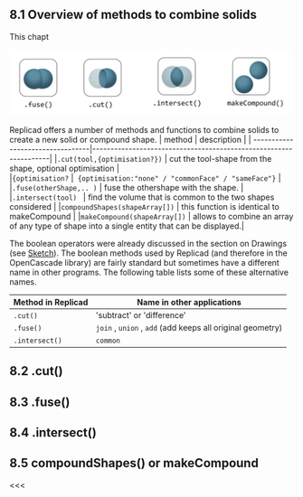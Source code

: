 ## 8.1 Overview of methods to combine solids

 This chapt

<img src="https://github.com/raydeleu/ReplicadManual/blob/main/images/booleans-icons.png" width="500"> 

Replicad offers a number of methods and functions to combine solids to create a new solid or compound shape. 
| method                           | description                                                      |
| ---------------------------------|------------------------------------------------------------------|
|`.cut(tool,{optimisation?})`     | cut the tool-shape from the shape, optional optimisation         |  
|`{optimisation?`                |` {optimisation:"none" / "commonFace" / "sameFace"}`              |
|`.fuse(otherShape,.. )`          | fuse the othershape with the shape.                              | 
|`.intersect(tool) `              | find the volume that is common to the two shapes considered      |
|`compoundShapes(shapeArray[])`   | this function is identical to makeCompound                       |
|`makeCompound(shapeArray[])`     | allows to combine an array of any type of shape into a single entity that can be displayed.|   

The boolean operators were already discussed in the section on Drawings (see [Sketch](./3.-Sketch.md)). The boolean methods used by Replicad (and therefore in the OpenCascade library) are fairly standard but sometimes have a different name in other programs. The following table lists some of these alternative names. 

| Method in Replicad               | Name in other applications                                      |
|----------------------------------|-----------------------------------------------------------------|
| `.cut()`                         | 'subtract' or 'difference'                                      | 
| `.fuse()`                        | `join` , `union` , `add` (add keeps all original geometry)      |                 
| `.intersect()`                   | `common`                                                        |   

## 8.2 .cut()




## 8.3 .fuse()




## 8.4 .intersect()




## 8.5 compoundShapes() or makeCompound




<<<
